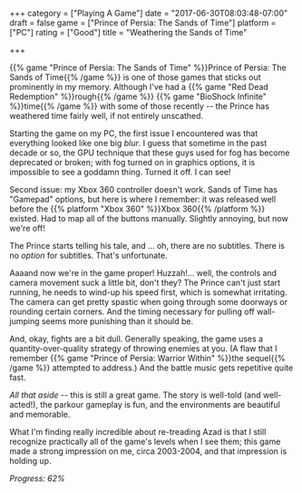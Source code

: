 +++
category = ["Playing A Game"]
date = "2017-06-30T08:03:48-07:00"
draft = false
game = ["Prince of Persia: The Sands of Time"]
platform = ["PC"]
rating = ["Good"]
title = "Weathering the Sands of Time"

+++

{{% game "Prince of Persia: The Sands of Time" %}}Prince of Persia: The Sands of Time{{% /game %}} is one of those games that sticks out prominently in my memory.  Although I've had a {{% game "Red Dead Redemption" %}}rough{{% /game %}} {{% game "BioShock Infinite" %}}time{{% /game %}} with some of those recently -- the Prince has weathered time fairly well, if not entirely unscathed.

Starting the game on my PC, the first issue I encountered was that everything looked like one big <i>blur</i>.  I guess that sometime in the past decade or so, the GPU technique that these guys used for fog has become deprecated or broken; with fog turned on in graphics options, it is impossible to see a goddamn thing.  Turned it off.  I can see!

Second issue: my Xbox 360 controller doesn't work.  Sands of Time has "Gamepad" options, but here is where I remember: it was released well before the {{% platform "Xbox 360" %}}Xbox 360{{% /platform %}} existed.  Had to map all of the buttons manually.  Slightly annoying, but now we're off!

The Prince starts telling his tale, and ... oh, there are no subtitles.  There is no <i>option</i> for subtitles.  That's unfortunate.

Aaaand now we're in the game proper!  Huzzah!... well, the controls and camera movement suck a little bit, don't they?  The Prince can't just start running, he needs to wind-up his speed first, which is somewhat irritating.  The camera can get pretty spastic when going through some doorways or rounding certain corners.  And the timing necessary for pulling off wall-jumping seems more punishing than it should be.

And, okay, fights are a bit dull.  Generally speaking, the game uses a quantity-over-quality strategy of throwing enemies at you.  (A flaw that I remember {{% game "Prince of Persia: Warrior Within" %}}the sequel{{% /game %}} attempted to address.)  And the battle music gets repetitive quite fast.

<i>All that aside</i> -- this is still a great game.  The story is well-told (and well-acted!), the parkour gameplay is fun, and the environments are beautiful and memorable.

What I'm finding really incredible about re-treading Azad is that I still recognize practically all of the game's levels when I see them; this game made a strong impression on me, circa 2003-2004, and that impression is holding up.

<i>Progress: 62%</i>
